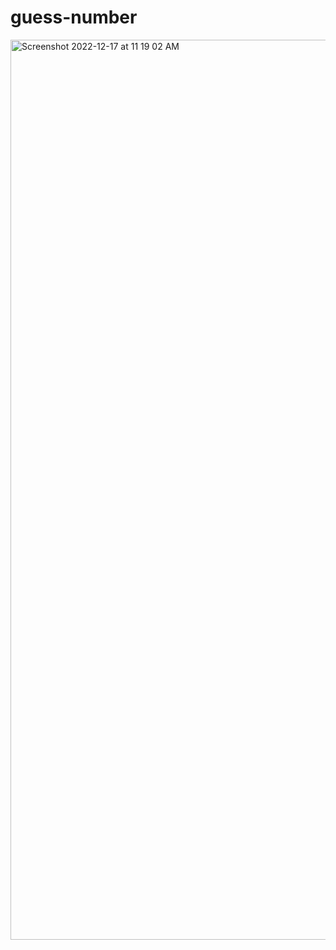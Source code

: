 # guess-number

<img width="1440" alt="Screenshot 2022-12-17 at 11 19 02 AM" src="https://user-images.githubusercontent.com/106705486/208251803-6e275e0a-44d3-48e4-9fe2-df328369202b.png">
